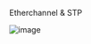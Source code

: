 Etherchannel & STP

![image](https://github.com/AdamLnenicka/stp-eth/assets/70570107/2dbc2bb7-3b94-4579-bd23-6b3c678ffcb6)
